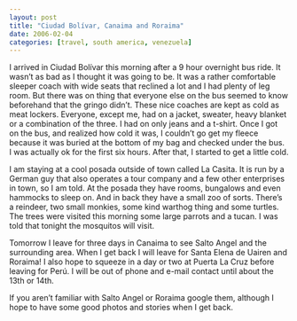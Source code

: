 ```yaml
---
layout: post
title: "Ciudad Bolívar, Canaima and Roraima"
date: 2006-02-04
categories: [travel, south america, venezuela]
---
```

I arrived in Ciudad Bolívar this morning after a 9 hour overnight bus ride. It wasn’t as bad as I thought it was going to be. It was a rather comfortable sleeper coach with wide seats that reclined a lot and I had plenty of leg room. But there was on thing that everyone else on the bus seemed to know beforehand that the gringo didn’t. These nice coaches are kept as cold as meat lockers. Everyone, except me, had on a jacket, sweater, heavy blanket or a combination of the three. I had on only jeans and a t-shirt. Once I got on the bus, and realized how cold it was, I couldn’t go get my fleece because it was buried at the bottom of my bag and checked under the bus. I was actually ok for the first six hours. After that, I started to get a little cold.

I am staying at a cool posada outside of town called La Casita. It is run by a German guy that also operates a tour company and a few other enterprises in town, so I am told. At the posada they have rooms, bungalows and even hammocks to sleep on. And in back they have a small zoo of sorts. There’s a reindeer, two small monkies, some kind warthog thing and some turtles. The trees were visited this morning some large parrots and a tucan. I was told that tonight the mosquitos will visit.

Tomorrow I leave for three days in Canaima to see Salto Angel and the surrounding area. When I get back I will leave for Santa Elena de Uairen and Roraima! I also hope to squeeze in a day or two at Puerta La Cruz before leaving for Perú. I will be out of phone and e-mail contact until about the 13th or 14th.

If you aren’t familiar with Salto Angel or Roraima google them, although I hope to have some good photos and stories when I get back.
